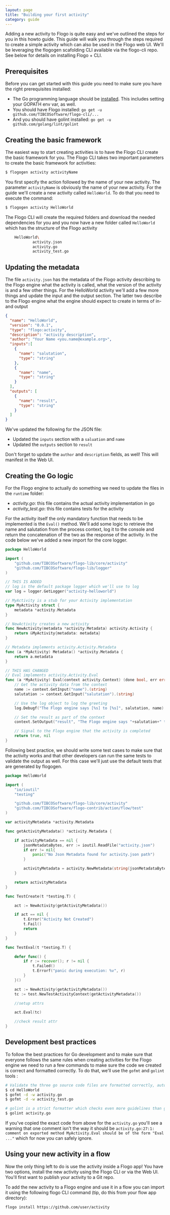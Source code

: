 ```yaml
---
layout: page
title: "Building your first activity"
category: guide
---
```


Adding a new activity to Flogo is quite easy and we've outlined the steps for you in this howto guide. This guide will walk you through the steps required to create a simple activity which can also be used in the Flogo web UI. We'll be leveraging the flogogen scafolding CLI available via the flogo-cli repo. See below for details on installing Flogo + CLI.

## Prerequisites
Before you can get started with this guide you need to make sure you have the right prerequisites installed:

* The Go programming language should be [installed](https://golang.org/doc/install). This includes setting your GOPATH env var, as well.
* You should have Flogo installed: `go get -u github.com/TIBCOSoftware/flogo-cli/...`
* And you should have golint installed: `go get -u github.com/golang/lint/golint`

## Creating the basic framework
The easiest way to start creating activities is to have the Flogo CLI create the basic framework for you. The Flogo CLI takes two important parameters to create the basic framework for activities:
```bash
$ flogogen activity activityName
```
You first specify the action followed by the name of your new activity. The parameter `activityName` is obviously the name of your new activity. For the guide we'll create a new activity called `HelloWorld`. To do that you need to execute the command:
```bash
$ flogogen activity HelloWorld
```
The Flogo CLI will create the required folders and download the needed dependencies for you and you now have a new folder called `HelloWorld` which has the structure of the Flogo activity
```bash
	HelloWorld\
			activity.json
			activity.go
			activity_test.go
```

## Updating the metadata
The file `activity.json` has the metadata of the Flogo activity describing to the Flogo engine what the activity is called, what the version of the activity is and a few other things. For the HelloWorld activity we'll add a few more things and update the input and the output section. The latter two describe to the Flogo engine what the engine should expect to create in terms of in- and output
```json
{
  "name": "HelloWorld",
  "version": "0.0.1",
  "type": "flogo:activity",
  "description": "activity description",
  "author": "Your Name <you.name@example.org>",
  "inputs":[
    {
      "name": "salutation",
      "type": "string"
    },
    {
      "name": "name",
      "type": "string"
    }
  ],
  "outputs": [
    {
      "name": "result",
      "type": "string"
    }
  ]
}
``` 
We've updated the following for the JSON file:
* Updated the `inputs` section with a `saluation` and `name`
* Updated the `outputs` section to `result`

Don't forget to update the `author` and `description` fields, as well! This will manifest in the Web UI.

## Creating the Go logic
For the Flogo engine to actually do something we need to update the files in the `runtime` folder:

* *activity.go*: this file contains the actual activity implementation in go
* *activity_test.go*: this file contains tests for the activity

For the activity itself the only mandatory function that needs to be implemented is the `Eval()` method. We'll add some logic to retrieve the name and salutation from the process context, log it to the console and return the concatenation of the two as the response of the activity. In the code below we've added a new import for the core logger.

```go
package HelloWorld

import (
	"github.com/TIBCOSoftware/flogo-lib/core/activity"
	"github.com/TIBCOSoftware/flogo-lib/logger"
)

// THIS IS ADDED
// log is the default package logger which we'll use to log
var log = logger.GetLogger("activity-helloworld")

// MyActivity is a stub for your Activity implementation
type MyActivity struct {
	metadata *activity.Metadata
}

// NewActivity creates a new activity
func NewActivity(metadata *activity.Metadata) activity.Activity {
	return &MyActivity{metadata: metadata}
}

// Metadata implements activity.Activity.Metadata
func (a *MyActivity) Metadata() *activity.Metadata {
	return a.metadata
}

// THIS HAS CHANGED
// Eval implements activity.Activity.Eval
func (a *MyActivity) Eval(context activity.Context) (done bool, err error)  {
	// Get the activity data from the context
	name := context.GetInput("name").(string)
	salutation := context.GetInput("salutation").(string)

	// Use the log object to log the greeting
	log.Debugf("The Flogo engine says [%s] to [%s]", salutation, name)

	// Set the result as part of the context
	context.SetOutput("result", "The Flogo engine says "+salutation+" to "+name)

	// Signal to the Flogo engine that the activity is completed
	return true, nil
}
```

Following best practice, we should write some test cases to make sure that the activity works and that other developers can run the same tests to validate the output as well. For this case we'll just use the default tests that are generated by flogogen.

```go
package HelloWorld

import (
	"io/ioutil"
	"testing"

	"github.com/TIBCOSoftware/flogo-lib/core/activity"
	"github.com/TIBCOSoftware/flogo-contrib/action/flow/test"
)

var activityMetadata *activity.Metadata

func getActivityMetadata() *activity.Metadata {

	if activityMetadata == nil {
		jsonMetadataBytes, err := ioutil.ReadFile("activity.json")
		if err != nil{
			panic("No Json Metadata found for activity.json path")
		}

		activityMetadata = activity.NewMetadata(string(jsonMetadataBytes))
	}

	return activityMetadata
}

func TestCreate(t *testing.T) {

	act := NewActivity(getActivityMetadata())

	if act == nil {
		t.Error("Activity Not Created")
		t.Fail()
		return
	}
}

func TestEval(t *testing.T) {

	defer func() {
		if r := recover(); r != nil {
			t.Failed()
			t.Errorf("panic during execution: %v", r)
		}
	}()

	act := NewActivity(getActivityMetadata())
	tc := test.NewTestActivityContext(getActivityMetadata())

	//setup attrs

	act.Eval(tc)

	//check result attr
}
```

## Development best practices
To follow the best practices for Go development and to make sure that everyone follows the same rules when creating activities for the Flogo engine we need to run a few commands to make sure the code we created is correct and formatted correctly. To do that, we'll use the `gofmt` and `golint` tools :
```bash
# Validate the three go source code files are formatted correctly, automatically update any inconsistencies (-w) and show the diff on the commandline (-d)
$ cd HelloWorld
$ gofmt -d -w activity.go
$ gofmt -d -w activity_test.go

# golint is a strict formatter which checks even more guidelines than gofmt
$ golint activity.go
```

If you've copied the exact code from above for the `activity.go` you'll see a warning that one comment isn't the way it should be `activity.go:27:1: comment on exported method MyActivity.Eval should be of the form "Eval ..."` which for now you can safely ignore.

## Using your new activity in a flow
Now the only thing left to do is use the activity inside a Flogo app! You have two options, install the new activity using the Flogo CLI or via the Web UI. You'll first want to publish your activity to a Git repo. 

To add the new activity to a Flogo engine and use it in a flow you can import it using the following flogo CLI command (tip, do this from your flow app directory):

```bash
flogo install https://github.com/user/activity
```
